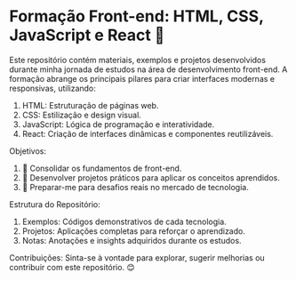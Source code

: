 # Formação Front-end: HTML, CSS, JavaScript e React 🚀


Este repositório contém materiais, exemplos e projetos desenvolvidos durante minha jornada de estudos na área de desenvolvimento front-end. A formação abrange os principais pilares para criar interfaces modernas e responsivas, utilizando:

1. HTML: Estruturação de páginas web.
2. CSS: Estilização e design visual.
3. JavaScript: Lógica de programação e interatividade.
4. React: Criação de interfaces dinâmicas e componentes reutilizáveis.



Objetivos:

1. 📌 Consolidar os fundamentos de front-end.
2. 📌 Desenvolver projetos práticos para aplicar os conceitos aprendidos.
3. 📌 Preparar-me para desafios reais no mercado de tecnologia.

Estrutura do Repositório:

1. Exemplos: Códigos demonstrativos de cada tecnologia.
2. Projetos: Aplicações completas para reforçar o aprendizado.
3. Notas: Anotações e insights adquiridos durante os estudos.

Contribuições:
Sinta-se à vontade para explorar, sugerir melhorias ou contribuir com este repositório. 😊